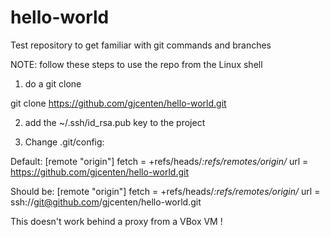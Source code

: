 # hello-world
Test repository to get familiar with git commands and branches

NOTE: follow these steps to use the repo from the Linux shell
1) do a git clone

git clone https://github.com/gjcenten/hello-world.git

2) add the ~/.ssh/id_rsa.pub key to the project

3) Change .git/config:

Default:
[remote "origin"]
        fetch = +refs/heads/*:refs/remotes/origin/*
        url = https://github.com/gjcenten/hello-world.git

Should be:
[remote "origin"]
        fetch = +refs/heads/*:refs/remotes/origin/*
        url = ssh://git@github.com/gjcenten/hello-world.git

This doesn't work behind a proxy from a VBox VM !
